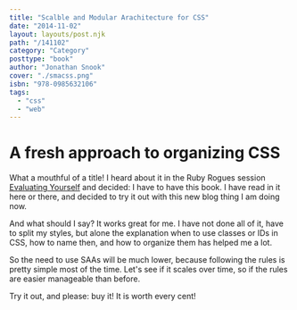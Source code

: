 ```yaml
---
title: "Scalble and Modular Arachitecture for CSS"
date: "2014-11-02"
layout: layouts/post.njk
path: "/141102"
category: "Category"
posttype: "book"
author: "Jonathan Snook"
cover: "./smacss.png"
isbn: "978-0985632106"
tags:
  - "css"
  - "web"
---
```


# A fresh approach to organizing CSS

What a mouthful of a title! I heard about it in the Ruby Rogues session
[Evaluating Yourself](http://devchat.tv/ruby-rogues/171-rr-evaluating-yourself)
and decided: I have to have this book. I have read in it here or there,
and decided to try it out with this new blog thing I am doing now.

And what should I say? It works great for me. I have not done all of it,
have to split my styles, but alone the explanation when to use classes
or IDs in CSS, how to name then, and how to organize them has helped me a lot.

So the need to use SAAs will be much lower, because following the rules
is pretty simple most of the time. Let's see if it scales over time, so
if the rules are easier manageable than before.

Try it out, and please: buy it! It is worth every cent!
